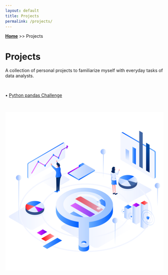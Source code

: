 ```yaml
---
layout: default
title: Projects
permalink: /projects/
---
```

**[Home](https://xyjiang970.github.io/portfolio_site/)** >> Projects
# Projects
A collection of personal projects to familiarize myself with everyday tasks of data analysts.

<br>

• [Python pandas Challenge](https://xyjiang970.github.io/portfolio_site/projects/pandas_project_challenge/pandas.html)

<br>

![projects_image](../projects/projects_image.png)
